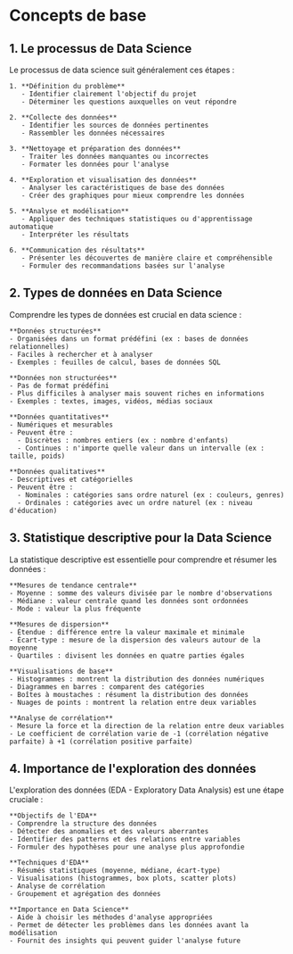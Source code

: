 # Concepts de base

## 1. Le processus de Data Science

Le processus de data science suit généralement ces étapes :

```{admonition} Processus de Data Science
1. **Définition du problème** 
   - Identifier clairement l'objectif du projet
   - Déterminer les questions auxquelles on veut répondre

2. **Collecte des données**
   - Identifier les sources de données pertinentes
   - Rassembler les données nécessaires

3. **Nettoyage et préparation des données**
   - Traiter les données manquantes ou incorrectes
   - Formater les données pour l'analyse

4. **Exploration et visualisation des données**
   - Analyser les caractéristiques de base des données
   - Créer des graphiques pour mieux comprendre les données

5. **Analyse et modélisation**
   - Appliquer des techniques statistiques ou d'apprentissage automatique
   - Interpréter les résultats

6. **Communication des résultats**
   - Présenter les découvertes de manière claire et compréhensible
   - Formuler des recommandations basées sur l'analyse
```

## 2. Types de données en Data Science

Comprendre les types de données est crucial en data science :

```{admonition} Types de données
**Données structurées**
- Organisées dans un format prédéfini (ex : bases de données relationnelles)
- Faciles à rechercher et à analyser
- Exemples : feuilles de calcul, bases de données SQL

**Données non structurées**
- Pas de format prédéfini
- Plus difficiles à analyser mais souvent riches en informations
- Exemples : textes, images, vidéos, médias sociaux

**Données quantitatives**
- Numériques et mesurables
- Peuvent être :
  - Discrètes : nombres entiers (ex : nombre d'enfants)
  - Continues : n'importe quelle valeur dans un intervalle (ex : taille, poids)

**Données qualitatives**
- Descriptives et catégorielles
- Peuvent être :
  - Nominales : catégories sans ordre naturel (ex : couleurs, genres)
  - Ordinales : catégories avec un ordre naturel (ex : niveau d'éducation)
```

## 3. Statistique descriptive pour la Data Science

La statistique descriptive est essentielle pour comprendre et résumer les données :

```{admonition} Indicateurs de la statistique descriptive
**Mesures de tendance centrale**
- Moyenne : somme des valeurs divisée par le nombre d'observations
- Médiane : valeur centrale quand les données sont ordonnées
- Mode : valeur la plus fréquente

**Mesures de dispersion**
- Étendue : différence entre la valeur maximale et minimale
- Écart-type : mesure de la dispersion des valeurs autour de la moyenne
- Quartiles : divisent les données en quatre parties égales

**Visualisations de base**
- Histogrammes : montrent la distribution des données numériques
- Diagrammes en barres : comparent des catégories
- Boîtes à moustaches : résument la distribution des données
- Nuages de points : montrent la relation entre deux variables

**Analyse de corrélation**
- Mesure la force et la direction de la relation entre deux variables
- Le coefficient de corrélation varie de -1 (corrélation négative parfaite) à +1 (corrélation positive parfaite)
```

## 4. Importance de l'exploration des données

L'exploration des données (EDA - Exploratory Data Analysis) est une étape cruciale :

```{admonition} EDA
**Objectifs de l'EDA**
- Comprendre la structure des données
- Détecter des anomalies et des valeurs aberrantes
- Identifier des patterns et des relations entre variables
- Formuler des hypothèses pour une analyse plus approfondie

**Techniques d'EDA**
- Résumés statistiques (moyenne, médiane, écart-type)
- Visualisations (histogrammes, box plots, scatter plots)
- Analyse de corrélation
- Groupement et agrégation des données

**Importance en Data Science**
- Aide à choisir les méthodes d'analyse appropriées
- Permet de détecter les problèmes dans les données avant la modélisation
- Fournit des insights qui peuvent guider l'analyse future
```


